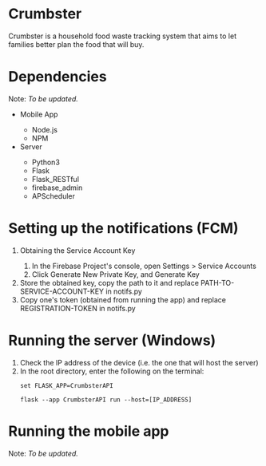 # Crumbster
Crumbster is a household food waste tracking system that aims to let families better plan the food that will buy. <br/>

<!--This is an IOT-based project that will serve as the Capstone Project for CS 145 -->
# Dependencies
Note: *To be updated.*
<ul>
  <li>Mobile App</li>
  <ul>
  <li>Node.js</li>
  <li>NPM</li>
  </ul>

  <li>Server</li>
  <ul>
  <li>Python3</li>
  <li>Flask</li>
  <li>Flask_RESTful</li>
  <li>firebase_admin</li>
  <li>APScheduler</li>
  </ul>
</ul>

# Setting up the notifications (FCM)
<ol>
  <li>Obtaining the Service Account Key</li>
  <ol>
    <li>In the Firebase Project's console, open Settings > Service Accounts</li>
    <li>Click Generate New Private Key, and Generate Key</li>
  </ol>
  <li>Store the obtained key, copy the path to it and replace PATH-TO-SERVICE-ACCOUNT-KEY in notifs.py</li>
  <li>Copy one's token (obtained from running the app) and replace REGISTRATION-TOKEN in notifs.py</li>
</ol>

# Running the server (Windows)
<ol>
<li>Check the IP address of the device (i.e. the one that will host the server)</li>
<li>In the root directory, enter the following on the terminal:</li>

```
set FLASK_APP=CrumbsterAPI 

flask --app CrumbsterAPI run --host=[IP_ADDRESS]
```
</ol>

# Running the mobile app
Note: *To be updated.*
